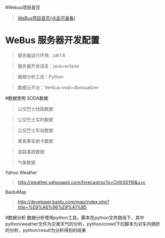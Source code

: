 #Webus项目首页
>[WeBus项目首页(点击可查看)](https://github.com/pthaike/WeBus/wiki)

# WeBus 服务器开发配置
>服务器运行环境：jdk1.8

>服务器开发语言：java+eclipse

>数据分析工具：Python

>数据云平台：Vertica+vsql+dbvisualizer

#数据使用
SODA数据
>公交巴士线路数据

>公交巴士实时数据

>公交巴士车站数据

>乘客乘车刷卡数据

>道路事故数据

>气象数据	

Yahoo Weather
>http://weather.yahooapis.com/forecastrss?p=CHXX0116&u=c

BaiduMap
>http://developer.baidu.com/map/index.php?title=%E9%A6%96%E9%A1%B5

#数据分析
数据分析使用python工具，脚本在python文件路径下，其中python/weather文件为灾害天气的分析，python/crowd下的脚本为对车内拥挤的分析，python/result为分析得到的结果
